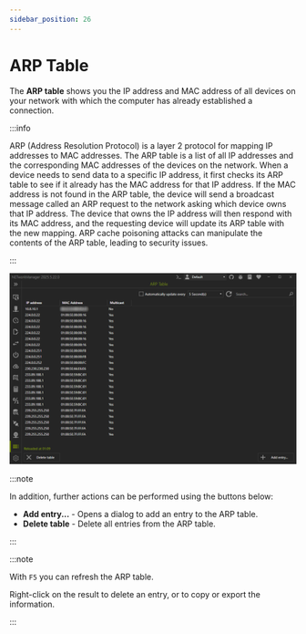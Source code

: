 ```yaml
---
sidebar_position: 26
---
```


# ARP Table

The **ARP table** shows you the IP address and MAC address of all devices on your network with which the computer has already established a connection.

:::info

ARP (Address Resolution Protocol) is a layer 2 protocol for mapping IP addresses to MAC addresses. The ARP table is a list of all IP addresses and the corresponding MAC addresses of the devices on the network. When a device needs to send data to a specific IP address, it first checks its ARP table to see if it already has the MAC address for that IP address. If the MAC address is not found in the ARP table, the device will send a broadcast message called an ARP request to the network asking which device owns that IP address. The device that owns the IP address will then respond with its MAC address, and the requesting device will update its ARP table with the new mapping. ARP cache poisoning attacks can manipulate the contents of the ARP table, leading to security issues.

:::

![ARP Table](../img/arp-table.png)

:::note

In addition, further actions can be performed using the buttons below:

- **Add entry...** - Opens a dialog to add an entry to the ARP table.
- **Delete table** - Delete all entries from the ARP table.

:::

:::note

With `F5` you can refresh the ARP table.

Right-click on the result to delete an entry, or to copy or export the information.

:::
